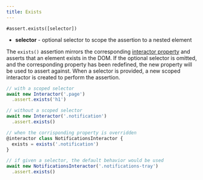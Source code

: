 ```yaml
---
title: Exists
---
```


`#assert.exists([selector])`

- **selector** - optional selector to scope the assertion to a nested element

The `exists()` assertion mirrors the corresponding [interactor
property](/properties/exists) and asserts that an element exists in the DOM. If
the optional selector is omitted, and the corresponding property has been
redefined, the new property will be used to assert against. When a selector is
provided, a new scoped interactor is created to perform the assertion.

``` javascript
// with a scoped selector
await new Interactor('.page')
  .assert.exists('h1')

// without a scoped selector
await new Interactor('.notification')
  .assert.exists()

// when the corrisponding property is overridden
@interactor class NotificationsInteractor {
  exists = exists('.notification')
}

// if given a selector, the default behavior would be used
await new NotificationsInteractor('.notifications-tray')
  .assert.exists()
```
